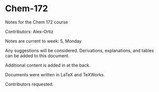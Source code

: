 # Chem-172
Notes for the Chem 172 course

Contributors: Alex-Ortiz

Notes are current to week: 5, Monday

Any suggestions will be considered. Derivations, explanations, and tables can be added to this document.

Additional content is added in at the back.

Documents were written in LaTeX and TeXWorks.

Contributors requested.
